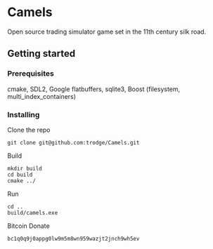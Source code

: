 # Camels

Open source trading simulator game set in the 11th century silk road.

## Getting started

### Prerequisites

cmake, SDL2, Google flatbuffers, sqlite3, Boost (filesystem, multi_index_containers)

### Installing

Clone the repo

```
git clone git@github.com:trodge/Camels.git
```

Build

```
mkdir build
cd build
cmake ../
```

Run

```
cd ..
build/camels.exe
```

Bitcoin Donate
```
bc1q0q9j0appg0lw9m5m8wn959wazjt2jnch9wh5ev
```
